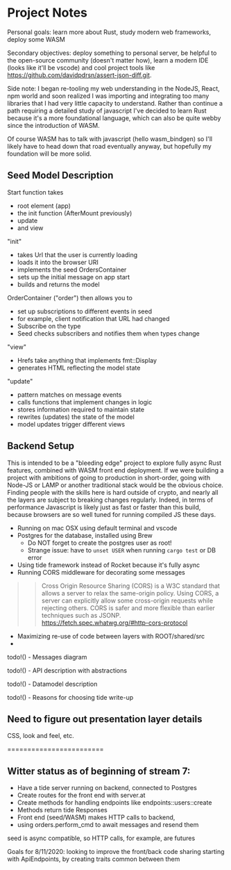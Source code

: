 # Project Notes

Personal goals: learn more about Rust, study modern web frameworks, deploy some WASM


Secondary objectives: deploy something to personal server, be helpful to the open-source community (doesn't matter how), learn a modern IDE (looks like it'll be vscode) and cool project tools like https://github.com/davidpdrsn/assert-json-diff.git.


Side note: I began re-tooling my web understanding in the NodeJS, React, npm world and soon realized I was importing and integrating too many libraries that I had very little capacity to understand. Rather than continue a path requiring a detailed study of javascript I've decided to learn Rust because it's a more foundational language, which can also be quite webby since the introduction of WASM. 


Of course WASM has to talk with javascript (hello wasm_bindgen) so I'll likely have to head down that road eventually anyway, but hopefully my foundation will be more solid.

## Seed Model Description

Start function takes 
 - root element (app) 
 - the init function (AfterMount previously)
 - update
 - and view

"init" 
 - takes Url that the user is currently loading
 - loads it into the browser URI
 - implements the seed OrdersContainer
 - sets up the initial message on app start
 - builds and returns the model

 OrderContainer ("order") then allows you to 
 - set up subscriptions to different events in seed
 - for example, client notification that URL had changed
 - Subscribe on the type
 - Seed checks subscribers and notifies them when types change

"view"
 - Hrefs take anything that implements fmt::Display
 - generates HTML reflecting the model state

"update"
 - pattern matches on message events 
 - calls functions that implement changes in logic
 - stores information required to maintain state
 - rewrites (updates) the state of the model 
 - model updates trigger different views


## Backend Setup

This is intended to be a "bleeding edge" project to explore fully async Rust features, combined with WASM front end deployment. If we were building a project with ambitions of going to production in short-order, going with Node-JS or LAMP or another traditional stack would be the obvious choice. Finding people with the skills here is hard outside of crypto, and nearly all the layers are subject to breaking changes regularly. Indeed, in terms of performance Javascript is likely just as fast or faster than this build, because browsers are so well tuned for running compiled JS these days.

 - Running on mac OSX using default terminal and vscode
 - Postgres for the database, installed using Brew
   - Do NOT forget to create the postgres user as root!
   - Strange issue: have to `unset USER` when running `cargo test` or DB error
 - Using tide framework instead of Rocket because it's fully async
 - Running CORS middleware for decorating some messages

>> Cross Origin Resource Sharing (CORS) is a W3C standard that allows a server to relax the same-origin policy. Using CORS, a server can explicitly allow some cross-origin requests while rejecting others. CORS is safer and more flexible than earlier techniques such as JSONP.  https://fetch.spec.whatwg.org/#http-cors-protocol

 - Maximizing re-use of code between layers with ROOT/shared/src
 - 

todo!() - Messages diagram


todo!() - API description with abstractions


todo!() - Datamodel description


todo!() - Reasons for choosing tide write-up


## Need to figure out presentation layer details
CSS, look and feel, etc.

========================

## Witter status as of beginning of stream 7:

 - Have a tide server running on backend, connected to Postgres
 - Create routes for the front end with server.at
 - Create methods for handling endpoints like endpoints::users::create
 - Methods return tide Responses
 - Front end (seed/WASM) makes HTTP calls to backend,
 - using orders.perform_cmd to await messages and resend them

seed is async compatible, so HTTP calls, for example, are futures 

Goals for 8/11/2020: looking to improve the front/back code sharing
starting with ApiEndpoints, by creating traits common between them

